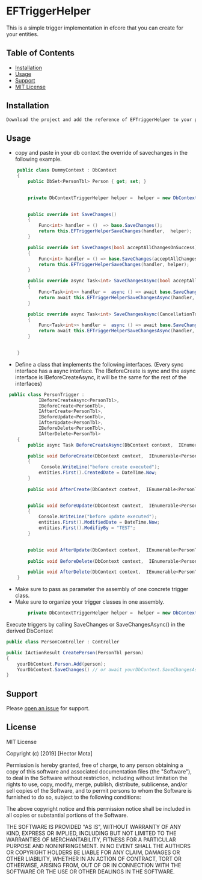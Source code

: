 # EFTriggerHelper

This is a simple trigger implementation in efcore that you can create for your entities.

## Table of Contents

- [Installation](#installation)
- [Usage](#usage)
- [Support](#support)
- [MIT License](#License)

## Installation

```sh
Download the project and add the reference of EFTriggerHelper to your project.
```

## Usage

- copy and paste in your db context the override of  savechanges  in the following example.

```cs
    public class DummyContext : DbContext
    {
        public DbSet<PersonTbl> Person { get; set; }
       

        private DbContextTriggerHelper helper =  helper = new DbContextTriggerHelper(typeof(PersonTrigger).Assembly);

       
        public override int SaveChanges()
        {
            Func<int> handler = ()  => base.SaveChanges();
            return this.EFTriggerHelperSaveChanges(handler,  helper);
        }

        public override int SaveChanges(bool acceptAllChangesOnSuccess)
        {
            Func<int> handler = () => base.SaveChanges(acceptAllChangesOnSuccess);
            return this.EFTriggerHelperSaveChanges(handler, helper);
        }

        public override async Task<int> SaveChangesAsync(bool acceptAllChangesOnSuccess, CancellationToken cancellationToken = default(CancellationToken))
        {
            Func<Task<int>> handler =  async () => await base.SaveChangesAsync(acceptAllChangesOnSuccess, cancellationToken);
            return await this.EFTriggerHelperSaveChangesAsync(handler, helper);
        }

        public override async Task<int> SaveChangesAsync(CancellationToken cancellationToken = default(CancellationToken))
        {
            Func<Task<int>> handler =  async () => await base.SaveChangesAsync(cancellationToken);
            return await this.EFTriggerHelperSaveChangesAsync(handler, helper);
        }

    
    }

```
- Define a class that implements the following interfaces. (Every sync interface has a async interface. The IBeforeCreate is sync and the async interface is IBeforeCreateAsync, it will be the same for the rest of the interfaces)
```cs
 public class PersonTrigger :
            IBeforeCreateAsync<PersonTbl>,
            IBeforeCreate<PersonTbl>,
            IAfterCreate<PersonTbl>,
            IBeforeUpdate<PersonTbl>,
            IAfterUpdate<PersonTbl>,
            IBeforeDelete<PersonTbl>,
            IAfterDelete<PersonTbl>
    {
        public async Task BeforeCreateAsync(DbContext context,  IEnumerable<PersonTbl> entities) => Console.WriteLine("before create async"); 

        public void BeforeCreate(DbContext context,  IEnumerable<PersonTbl> entities)
        {
             Console.WriteLine("before create executed");
            entities.First().CreatedDate = DateTime.Now;
        }
        
        public void AfterCreate(DbContext context,  IEnumerable<PersonTbl> entities) =>  Console.WriteLine("after create executed");


        public void BeforeUpdate(DbContext context,  IEnumerable<PersonTbl> entities)
        {
            Console.WriteLine("before update executed");
            entities.First().ModifiedDate = DateTime.Now;
            entities.First().ModifiyBy = "TEST";
        }

      
        public void AfterUpdate(DbContext context,  IEnumerable<PersonTbl> entities) => Console.WriteLine("after update executed");
      
        public void BeforeDelete(DbContext context,  IEnumerable<PersonTbl> entities) =>  Console.WriteLine("before delete executed");

        public void AfterDelete(DbContext context,  IEnumerable<PersonTbl> entities) =>  Console.WriteLine("after delete executed");
    }

```
- Make sure to pass as parameter the assembly of one concrete trigger class. 
- Make sure to organize your trigger classes in one assembly.

```cs
        private DbContextTriggerHelper helper =  helper = new DbContextTriggerHelper(typeof(PersonTrigger).Assembly);
```

Execute triggers by calling SaveChanges or SaveChangesAsync() in the derived DbContext 
```.cs
public class PersonController : Controller

public IActionResult CreatePerson(PersonTbl person)
{ 
    yourDbContext.Person.Add(person);
    YourDbContext.SaveChanges() // or await yourDbContext.SaveChangesAsync() 
}
```

## Support

Please [open an issue](https://github.com/mota57/EFTriggerHelper/issues/new) for support.


## License

MIT License

Copyright (c) [2019] [Hector Mota]

Permission is hereby granted, free of charge, to any person obtaining a copy
of this software and associated documentation files (the "Software"), to deal
in the Software without restriction, including without limitation the rights
to use, copy, modify, merge, publish, distribute, sublicense, and/or sell
copies of the Software, and to permit persons to whom the Software is
furnished to do so, subject to the following conditions:

The above copyright notice and this permission notice shall be included in all
copies or substantial portions of the Software.

THE SOFTWARE IS PROVIDED "AS IS", WITHOUT WARRANTY OF ANY KIND, EXPRESS OR
IMPLIED, INCLUDING BUT NOT LIMITED TO THE WARRANTIES OF MERCHANTABILITY,
FITNESS FOR A PARTICULAR PURPOSE AND NONINFRINGEMENT. IN NO EVENT SHALL THE
AUTHORS OR COPYRIGHT HOLDERS BE LIABLE FOR ANY CLAIM, DAMAGES OR OTHER
LIABILITY, WHETHER IN AN ACTION OF CONTRACT, TORT OR OTHERWISE, ARISING FROM,
OUT OF OR IN CONNECTION WITH THE SOFTWARE OR THE USE OR OTHER DEALINGS IN THE
SOFTWARE.

